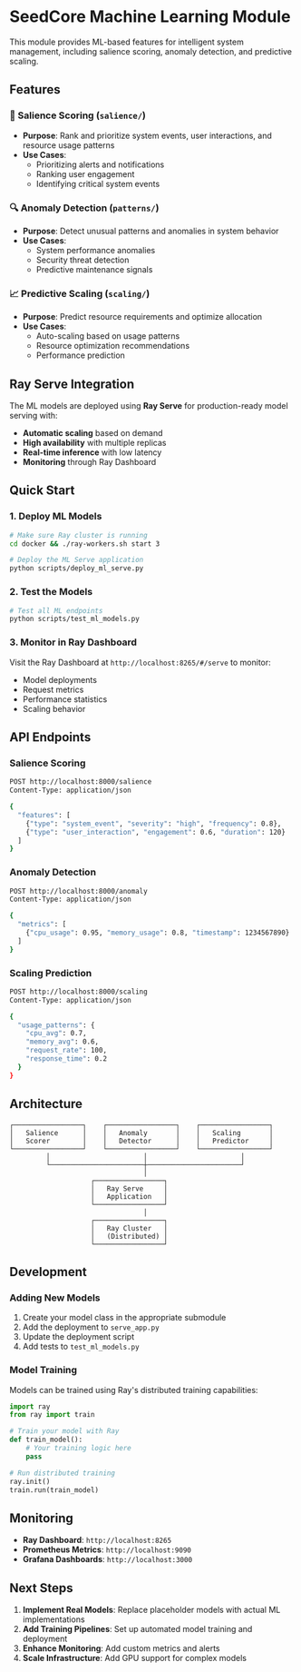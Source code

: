 # SeedCore Machine Learning Module

This module provides ML-based features for intelligent system management, including salience scoring, anomaly detection, and predictive scaling.

## Features

### 🎯 Salience Scoring (`salience/`)
- **Purpose**: Rank and prioritize system events, user interactions, and resource usage patterns
- **Use Cases**: 
  - Prioritizing alerts and notifications
  - Ranking user engagement
  - Identifying critical system events

### 🔍 Anomaly Detection (`patterns/`)
- **Purpose**: Detect unusual patterns and anomalies in system behavior
- **Use Cases**:
  - System performance anomalies
  - Security threat detection
  - Predictive maintenance signals

### 📈 Predictive Scaling (`scaling/`)
- **Purpose**: Predict resource requirements and optimize allocation
- **Use Cases**:
  - Auto-scaling based on usage patterns
  - Resource optimization recommendations
  - Performance prediction

## Ray Serve Integration

The ML models are deployed using **Ray Serve** for production-ready model serving with:
- **Automatic scaling** based on demand
- **High availability** with multiple replicas
- **Real-time inference** with low latency
- **Monitoring** through Ray Dashboard

## Quick Start

### 1. Deploy ML Models

```bash
# Make sure Ray cluster is running
cd docker && ./ray-workers.sh start 3

# Deploy the ML Serve application
python scripts/deploy_ml_serve.py
```

### 2. Test the Models

```bash
# Test all ML endpoints
python scripts/test_ml_models.py
```

### 3. Monitor in Ray Dashboard

Visit the Ray Dashboard at `http://localhost:8265/#/serve` to monitor:
- Model deployments
- Request metrics
- Performance statistics
- Scaling behavior

## API Endpoints

### Salience Scoring
```bash
POST http://localhost:8000/salience
Content-Type: application/json

{
  "features": [
    {"type": "system_event", "severity": "high", "frequency": 0.8},
    {"type": "user_interaction", "engagement": 0.6, "duration": 120}
  ]
}
```

### Anomaly Detection
```bash
POST http://localhost:8000/anomaly
Content-Type: application/json

{
  "metrics": [
    {"cpu_usage": 0.95, "memory_usage": 0.8, "timestamp": 1234567890}
  ]
}
```

### Scaling Prediction
```bash
POST http://localhost:8000/scaling
Content-Type: application/json

{
  "usage_patterns": {
    "cpu_avg": 0.7,
    "memory_avg": 0.6,
    "request_rate": 100,
    "response_time": 0.2
  }
}
```

## Architecture

```
┌─────────────────┐    ┌─────────────────┐    ┌─────────────────┐
│   Salience      │    │   Anomaly       │    │   Scaling       │
│   Scorer        │    │   Detector      │    │   Predictor     │
└─────────────────┘    └─────────────────┘    └─────────────────┘
         │                       │                       │
         └───────────────────────┼───────────────────────┘
                                 │
                    ┌─────────────────┐
                    │   Ray Serve     │
                    │   Application   │
                    └─────────────────┘
                                 │
                    ┌─────────────────┐
                    │   Ray Cluster   │
                    │   (Distributed) │
                    └─────────────────┘
```

## Development

### Adding New Models

1. Create your model class in the appropriate submodule
2. Add the deployment to `serve_app.py`
3. Update the deployment script
4. Add tests to `test_ml_models.py`

### Model Training

Models can be trained using Ray's distributed training capabilities:

```python
import ray
from ray import train

# Train your model with Ray
def train_model():
    # Your training logic here
    pass

# Run distributed training
ray.init()
train.run(train_model)
```

## Monitoring

- **Ray Dashboard**: `http://localhost:8265`
- **Prometheus Metrics**: `http://localhost:9090`
- **Grafana Dashboards**: `http://localhost:3000`

## Next Steps

1. **Implement Real Models**: Replace placeholder models with actual ML implementations
2. **Add Training Pipelines**: Set up automated model training and deployment
3. **Enhance Monitoring**: Add custom metrics and alerts
4. **Scale Infrastructure**: Add GPU support for complex models 